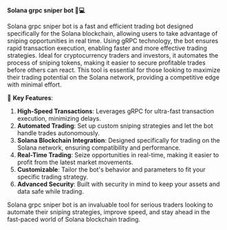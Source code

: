 **Solana grpc sniper bot 🚀💻**

Solana grpc sniper bot is a fast and efficient trading bot designed specifically for the Solana blockchain, allowing users to take advantage of sniping opportunities in real time. Using gRPC technology, the bot ensures rapid transaction execution, enabling faster and more effective trading strategies. Ideal for cryptocurrency traders and investors, it automates the process of sniping tokens, making it easier to secure profitable trades before others can react. This tool is essential for those looking to maximize their trading potential on the Solana network, providing a competitive edge with minimal effort.

🚀 **Key Features**:  
1. **High-Speed Transactions**: Leverages gRPC for ultra-fast transaction execution, minimizing delays.  
2. **Automated Trading**: Set up custom sniping strategies and let the bot handle trades autonomously.  
3. **Solana Blockchain Integration**: Designed specifically for trading on the Solana network, ensuring compatibility and performance.  
4. **Real-Time Trading**: Seize opportunities in real-time, making it easier to profit from the latest market movements.  
5. **Customizable**: Tailor the bot's behavior and parameters to fit your specific trading strategy.  
6. **Advanced Security**: Built with security in mind to keep your assets and data safe while trading.

Solana grpc sniper bot is an invaluable tool for serious traders looking to automate their sniping strategies, improve speed, and stay ahead in the fast-paced world of Solana blockchain trading.


